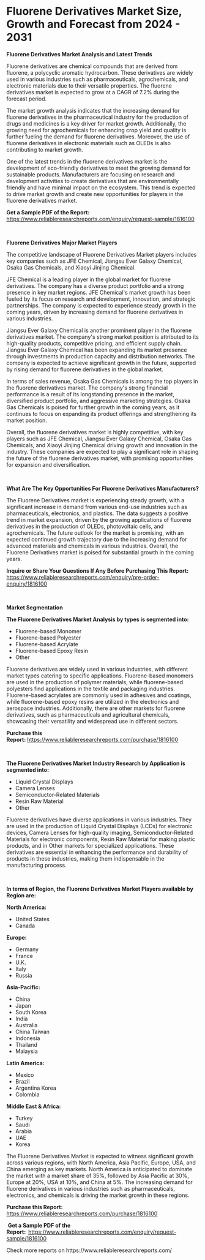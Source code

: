 <p><h1>Fluorene Derivatives Market Size, Growth and Forecast from 2024 - 2031</h1></p><p><strong>Fluorene Derivatives Market Analysis and Latest Trends</strong></p>
<p><p>Fluorene derivatives are chemical compounds that are derived from fluorene, a polycyclic aromatic hydrocarbon. These derivatives are widely used in various industries such as pharmaceuticals, agrochemicals, and electronic materials due to their versatile properties. The fluorene derivatives market is expected to grow at a CAGR of 7.2% during the forecast period.</p><p>The market growth analysis indicates that the increasing demand for fluorene derivatives in the pharmaceutical industry for the production of drugs and medicines is a key driver for market growth. Additionally, the growing need for agrochemicals for enhancing crop yield and quality is further fueling the demand for fluorene derivatives. Moreover, the use of fluorene derivatives in electronic materials such as OLEDs is also contributing to market growth.</p><p>One of the latest trends in the fluorene derivatives market is the development of eco-friendly derivatives to meet the growing demand for sustainable products. Manufacturers are focusing on research and development activities to create derivatives that are environmentally friendly and have minimal impact on the ecosystem. This trend is expected to drive market growth and create new opportunities for players in the fluorene derivatives market.</p></p>
<p><strong>Get a Sample PDF of the Report:&nbsp;</strong> <a href="https://www.reliableresearchreports.com/enquiry/request-sample/1816100">https://www.reliableresearchreports.com/enquiry/request-sample/1816100</a></p>
<p>&nbsp;</p>
<p><strong>Fluorene Derivatives Major Market Players</strong></p>
<p><p>The competitive landscape of Fluorene Derivatives Market players includes key companies such as JFE Chemical, Jiangsu Ever Galaxy Chemical, Osaka Gas Chemicals, and Xiaoyi Jinjing Chemical. </p><p>JFE Chemical is a leading player in the global market for fluorene derivatives. The company has a diverse product portfolio and a strong presence in key market regions. JFE Chemical's market growth has been fueled by its focus on research and development, innovation, and strategic partnerships. The company is expected to experience steady growth in the coming years, driven by increasing demand for fluorene derivatives in various industries.</p><p>Jiangsu Ever Galaxy Chemical is another prominent player in the fluorene derivatives market. The company's strong market position is attributed to its high-quality products, competitive pricing, and efficient supply chain. Jiangsu Ever Galaxy Chemical has been expanding its market presence through investments in production capacity and distribution networks. The company is expected to achieve significant growth in the future, supported by rising demand for fluorene derivatives in the global market.</p><p>In terms of sales revenue, Osaka Gas Chemicals is among the top players in the fluorene derivatives market. The company's strong financial performance is a result of its longstanding presence in the market, diversified product portfolio, and aggressive marketing strategies. Osaka Gas Chemicals is poised for further growth in the coming years, as it continues to focus on expanding its product offerings and strengthening its market position.</p><p>Overall, the fluorene derivatives market is highly competitive, with key players such as JFE Chemical, Jiangsu Ever Galaxy Chemical, Osaka Gas Chemicals, and Xiaoyi Jinjing Chemical driving growth and innovation in the industry. These companies are expected to play a significant role in shaping the future of the fluorene derivatives market, with promising opportunities for expansion and diversification.</p></p>
<p>&nbsp;</p>
<p><strong>What Are The Key Opportunities For Fluorene Derivatives Manufacturers?</strong></p>
<p><p>The Fluorene Derivatives market is experiencing steady growth, with a significant increase in demand from various end-use industries such as pharmaceuticals, electronics, and plastics. The data suggests a positive trend in market expansion, driven by the growing applications of fluorene derivatives in the production of OLEDs, photovoltaic cells, and agrochemicals. The future outlook for the market is promising, with an expected continued growth trajectory due to the increasing demand for advanced materials and chemicals in various industries. Overall, the Fluorene Derivatives market is poised for substantial growth in the coming years.</p></p>
<p><strong>Inquire or Share Your Questions If Any Before Purchasing This Report:</strong> <a href="https://www.reliableresearchreports.com/enquiry/pre-order-enquiry/1816100">https://www.reliableresearchreports.com/enquiry/pre-order-enquiry/1816100</a></p>
<p>&nbsp;</p>
<p><strong>Market Segmentation</strong></p>
<p><strong>The Fluorene Derivatives Market Analysis by types is segmented into:</strong></p>
<p><ul><li>Fluorene-based Monomer</li><li>Fluorene-based Polyester</li><li>Fluorene-based Acrylate</li><li>Fluorene-based Epoxy Resin</li><li>Other</li></ul></p>
<p><p>Fluorene derivatives are widely used in various industries, with different market types catering to specific applications. Fluorene-based monomers are used in the production of polymer materials, while fluorene-based polyesters find applications in the textile and packaging industries. Fluorene-based acrylates are commonly used in adhesives and coatings, while fluorene-based epoxy resins are utilized in the electronics and aerospace industries. Additionally, there are other markets for fluorene derivatives, such as pharmaceuticals and agricultural chemicals, showcasing their versatility and widespread use in different sectors.</p></p>
<p><strong>Purchase this Report:&nbsp;</strong><a href="https://www.reliableresearchreports.com/purchase/1816100">https://www.reliableresearchreports.com/purchase/1816100</a></p>
<p>&nbsp;</p>
<p><strong>The Fluorene Derivatives Market Industry Research by Application is segmented into:</strong></p>
<p><ul><li>Liquid Crystal Displays</li><li>Camera Lenses</li><li>Semiconductor-Related Materials</li><li>Resin Raw Material</li><li>Other</li></ul></p>
<p><p>Fluorene derivatives have diverse applications in various industries. They are used in the production of Liquid Crystal Displays (LCDs) for electronic devices, Camera Lenses for high-quality imaging, Semiconductor-Related Materials for electronic components, Resin Raw Material for making plastic products, and in Other markets for specialized applications. These derivatives are essential in enhancing the performance and durability of products in these industries, making them indispensable in the manufacturing process.</p></p>
<p>&nbsp;</p>
<p><strong>In terms of Region, the Fluorene Derivatives Market Players available by Region are:</strong></p>
<p>
    <p> <strong> North America: </strong>
        <ul>
            <li>United States</li>
            <li>Canada</li>
        </ul>
        </p> 
    <p> <strong> Europe: </strong>
        <ul>
            <li>Germany</li>
            <li>France</li>
            <li>U.K.</li>
            <li>Italy</li>
            <li>Russia</li>
        </ul>
        </p> 
    <p> <strong> Asia-Pacific: </strong>
        <ul>
            <li>China</li>
            <li>Japan</li>
            <li>South Korea</li>
            <li>India</li>
            <li>Australia</li>
            <li>China Taiwan</li>
            <li>Indonesia</li>
            <li>Thailand</li>
            <li>Malaysia</li>
        </ul>
        </p> 
    <p> <strong> Latin America: </strong>
        <ul>
            <li>Mexico</li>
            <li>Brazil</li>
            <li>Argentina Korea</li>
            <li>Colombia</li>
        </ul>
        </p> 
    <p> <strong> Middle East & Africa: </strong>
        <ul>
            <li>Turkey</li>
            <li>Saudi</li>
            <li>Arabia</li>
            <li>UAE</li>
            <li>Korea</li>
        </ul>
    </p>
    </p>
<p><p>The Fluorene Derivatives Market is expected to witness significant growth across various regions, with North America, Asia Pacific, Europe, USA, and China emerging as key markets. North America is anticipated to dominate the market with a market share of 35%, followed by Asia Pacific at 30%, Europe at 20%, USA at 10%, and China at 5%. The increasing demand for fluorene derivatives in various industries such as pharmaceuticals, electronics, and chemicals is driving the market growth in these regions.</p></p>
<p><strong>Purchase this Report: </strong><a href="https://www.reliableresearchreports.com/purchase/1816100">https://www.reliableresearchreports.com/purchase/1816100</a></p>
<p>&nbsp;<strong>Get a Sample PDF of the Report:&nbsp;&nbsp;</strong><a href="https://www.reliableresearchreports.com/enquiry/request-sample/1816100">https://www.reliableresearchreports.com/enquiry/request-sample/1816100</a></p>
<p><strong></strong></p>
<p>Check more reports on https://www.reliableresearchreports.com/</p>